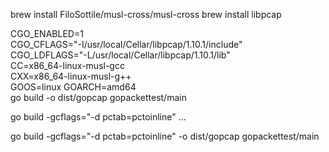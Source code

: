 brew install FiloSottile/musl-cross/musl-cross
brew install libpcap

CGO_ENABLED=1                                           \
CGO_CFLAGS="-I/usr/local/Cellar/libpcap/1.10.1/include" \
CGO_LDFLAGS="-L/usr/local/Cellar/libpcap/1.10.1/lib"    \
CC=x86_64-linux-musl-gcc                                \
CXX=x86_64-linux-musl-g++                               \
GOOS=linux GOARCH=amd64                                 \
go build -o dist/gopcap gopackettest/main

go build -gcflags="-d pctab=pctoinline" ...


go build -gcflags="-d pctab=pctoinline" -o dist/gopcap gopackettest/main